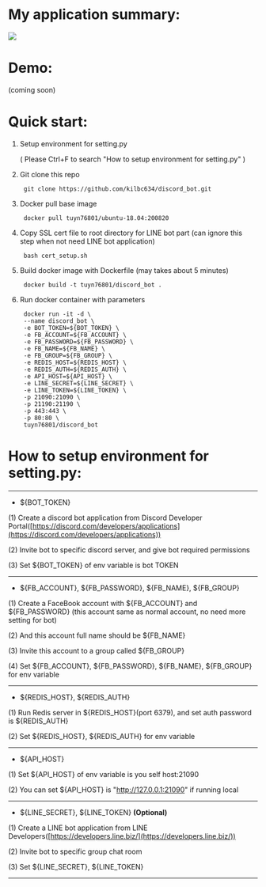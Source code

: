 # My application summary: #
![](https://i.imgur.com/m5OWuyI.png)
# Demo: #
(coming soon)
# Quick start: #
1. Setup environment for setting.py

	( Please Ctrl+F to search "How to setup environment for setting.py" )

2. Git clone this repo

        git clone https://github.com/kilbc634/discord_bot.git
3. Docker pull base image

		docker pull tuyn76801/ubuntu-18.04:200820
4. Copy SSL cert file to root directory for LINE bot part (can ignore this step when not need LINE bot application)

		bash cert_setup.sh
5. Build docker image with Dockerfile (may takes about 5 minutes)

		docker build -t tuyn76801/discord_bot .
6. Run docker container with parameters

		docker run -it -d \
		--name discord_bot \
		-e BOT_TOKEN=${BOT_TOKEN} \
		-e FB_ACCOUNT=${FB_ACCOUNT} \
		-e FB_PASSWORD=${FB_PASSWORD} \
		-e FB_NAME=${FB_NAME} \
		-e FB_GROUP=${FB_GROUP} \
		-e REDIS_HOST=${REDIS_HOST} \
		-e REDIS_AUTH=${REDIS_AUTH} \
		-e API_HOST=${API_HOST} \
		-e LINE_SECRET=${LINE_SECRET} \
		-e LINE_TOKEN=${LINE_TOKEN} \
		-p 21090:21090 \
		-p 21190:21190 \
		-p 443:443 \
		-p 80:80 \
		tuyn76801/discord_bot

# How to setup environment for setting.py: #

----------

- ${BOT_TOKEN}

(1) Create a discord bot application from Discord Developer Portal([https://discord.com/developers/applications](https://discord.com/developers/applications))

(2) Invite bot to specific discord server, and give bot required permissions

(3) Set ${BOT_TOKEN} of env variable is bot TOKEN

----------

- ${FB_ACCOUNT}, ${FB_PASSWORD}, ${FB_NAME}, ${FB_GROUP}

(1) Create a FaceBook account with ${FB_ACCOUNT} and ${FB_PASSWORD} (this account same as normal account, no need more setting for bot)

(2) And this account full name should be ${FB_NAME}

(3) Invite this account to a group called ${FB_GROUP}

(4) Set ${FB_ACCOUNT}, ${FB_PASSWORD}, ${FB_NAME}, ${FB_GROUP} for env variable

----------

- ${REDIS_HOST}, ${REDIS_AUTH}

(1) Run Redis server in ${REDIS_HOST}(port 6379), and set auth password is ${REDIS_AUTH}

(2) Set ${REDIS_HOST}, ${REDIS_AUTH} for env variable

----------

- ${API_HOST}

(1) Set ${API_HOST} of env variable is you self host:21090

(2) You can set ${API_HOST} is "http://127.0.0.1:21090" if running local

----------

- ${LINE_SECRET}, ${LINE_TOKEN} **(Optional)**

(1) Create a LINE bot application from LINE Developers([https://developers.line.biz/](https://developers.line.biz/))

(2) Invite bot to specific group chat room

(3) Set ${LINE_SECRET}, ${LINE_TOKEN}

----------

